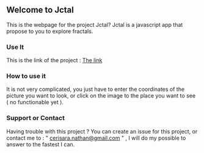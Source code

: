 ## Welcome to Jctal

This is the webpage for the project Jctal?
Jctal is a javascript app that propose to you to explore fractals.

### Use It

This is the link of the project : [The link](https://nath54.github.io/Jctal/main.html)

### How to use it

It is not very complicated, you just have to enter the coordinates of the picture you want to look, or click on the image to the place you want to see ( no functionable yet ).

### Support or Contact

Having trouble with this project ?
You can create an issue for this project, or contact me to : " cerisara.nathan@gmail.com " , I will do my possible to answer to  the fastest I can.
